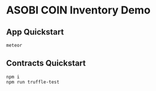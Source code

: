 # ASOBI COIN Inventory Demo

## App Quickstart

```
meteor
```

## Contracts Quickstart

```
npm i
npm run truffle-test
```
